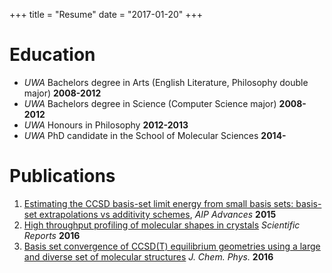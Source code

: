 +++
title = "Resume"
date = "2017-01-20"
+++

# Education
* *UWA* Bachelors degree in Arts (English Literature, Philosophy double major) **2008-2012**
* *UWA* Bachelors degree in Science (Computer Science major) **2008-2012**
* *UWA* Honours in Philosophy **2012-2013**
* *UWA* PhD candidate in the School of Molecular Sciences **2014-**

# Publications
1. [Estimating the CCSD basis-set limit energy from small basis sets:
basis-set extrapolations vs additivity schemes](http://dx.doi.org/10.1063/1.4921697), *AIP Advances* **2015**
2. [High throughput profiling of molecular shapes in crystals](http://dx.doi.org/10.1038/srep22204) *Scientific Reports* **2016**
3. [Basis set convergence of CCSD(T) equilibrium geometries using a
large and diverse set of molecular structures](http://dx.doi.org/10.1063/1.4962168) *J. Chem. Phys.* **2016**

